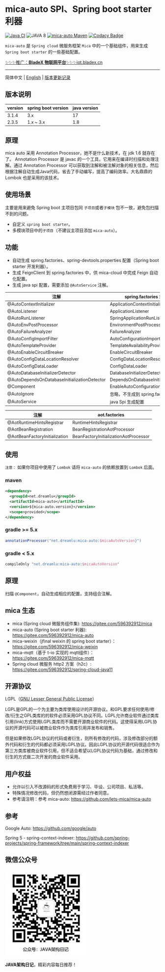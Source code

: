 # mica-auto SPI、Spring boot starter 利器
[![Java CI](https://github.com/lets-mica/mica-auto/workflows/Java%20CI/badge.svg)](https://github.com/lets-mica/mica-auto/actions)
![JAVA 8](https://img.shields.io/badge/JDK-1.8+-brightgreen.svg)
[![mica-auto Maven](https://img.shields.io/maven-central/v/net.dreamlu/mica-auto.svg?style=flat-square)](https://central.sonatype.com/artifact/net.dreamlu/mica-auto/versions)
[![Codacy Badge](https://app.codacy.com/project/badge/Grade/681f9f08bc3d4b799f843eb2ff8be287)](https://www.codacy.com/gh/lets-mica/mica-auto/dashboard?utm_source=github.com&amp;utm_medium=referral&amp;utm_content=lets-mica/mica-auto&amp;utm_campaign=Badge_Grade)

`mica-auto` 是 `Spring cloud` 微服务框架 `Mica` 中的一个基础组件，用来生成 `Spring boot starter` 的一些基础配置。 

[✨✨✨推广：**BladeX 物联网平台**✨✨✨iot.bladex.cn](https://iot.bladex.cn?from=mica-mqtt)

------

简体中文 | [English](README_EN.md) | [版本更新记录](CHANGELOG.md)

## 版本说明
| version | spring boot version | java version |
|---------|---------------------|--------------|
| 3.1.4   | 3.x                 | 17           |
| 2.3.5   | 1.x ~ 3.x           | 1.8          |

## 原理

mica auto 采用 Annotation Processor，她不是什么新技术，在 jdk 1.6 就存在了。 Annotation Processor 是 javac 的一个工具，它用来在编译时扫描和处理注解。通过 Annotation Processor 可以获取到注解和被注解对象的相关信息，然后根据注解自动生成Java代码，省去了手动编写，提高了编码效率。大名鼎鼎的 Lombok 也是采用的该技术。

## 使用场景
主要是用来避免 Spring boot 主项目包同 `子项目`或者`子模块` 包不一致，避免包扫描不到的问题。 

- 自定义 `spring boot starter`。
- 多模块项目中的`子项目`（不建议主项目添加 `mica-auto`）。

## 功能
- 自动生成 spring.factories、spring-devtools.properties 配置（Spring boot starter 开发利器）。
- 生成 FeignClient 到 spring.factories 中，供 mica-cloud 中完成 Feign 自动化配置。
- 生成 java spi 配置，需要添加 `@AutoService` 注解。

| 注解                            | spring.factories 或 Spi key     |
| ------------------------------- | ------------------------------- |
| @AutoContextInitializer         | ApplicationContextInitializer   |
| @AutoListener                   | ApplicationListener             |
| @AutoRunListener                | SpringApplicationRunListener    |
| @AutoEnvPostProcessor           | EnvironmentPostProcessor        |
| @AutoFailureAnalyzer            | FailureAnalyzer                 |
| @AutoConfigImportFilter         | AutoConfigurationImportFilter   |
| @AutoTemplateProvider           | TemplateAvailabilityProvider    |
| @AutoEnableCircuitBreaker       | EnableCircuitBreaker            |
| @AutoConfigDataLocationResolver | ConfigDataLocationResolver      |
| @AutoConfigDataLoader           | ConfigDataLoader                |
| @AutoDatabaseInitializerDetector | DatabaseInitializerDetector         |
| @AutoDependsOnDatabaseInitializationDetector | DependsOnDatabaseInitializationDetector         |
| @Component                      | EnableAutoConfiguration         |
| @AutoIgnore                     | 忽略，不生成到 spring.factories |
| @AutoService                    | java Spi 生成配置               |

| 注解                            | aot.factories                     |
| ------------------------------- | ------------------------------- |
| @AotRuntimeHintsRegistrar      | RuntimeHintsRegistrar                |
| @AotBeanRegistration           | BeanRegistrationAotProcessor                |
| @AotBeanFactoryInitialization  | BeanFactoryInitializationAotProcessor                |

## 使用
`注意：` 如果你项目中使用了 `Lombok` 请将 `mica-auto` 的依赖放置到 `Lombok` 后面。

### maven
```xml
<dependency>
  <groupId>net.dreamlu</groupId>
  <artifactId>mica-auto</artifactId>
  <version>${mica-auto.version}</version>
  <scope>provided</scope>
</dependency>
```

### gradle >= 5.x
```groovy
annotationProcessor("net.dreamlu:mica-auto:$micaAutoVersion}")
```

### gradle < 5.x
```groovy
compileOnly "net.dreamlu:mica-auto:$micaAutoVersion"
```

## 原理
扫描 `@Component`，自动生成相应的配置，支持组合注解。

## mica 生态

- mica (Spring cloud 微服务组件集): https://gitee.com/596392912/mica
- mica-auto (Spring boot starter 利器): https://gitee.com/596392912/mica-auto
- mica-weixin（jfinal weixin 的 spring boot starter）：https://gitee.com/596392912/mica-weixin
- mica-mqtt（基于 t-io 实现的 mqtt组件）：https://gitee.com/596392912/mica-mqtt
- Spring cloud 微服务 http2 方案（h2c）: https://gitee.com/596392912/spring-cloud-java11

## 开源协议
LGPL（[GNU Lesser General Public License](http://www.gnu.org/licenses/lgpl.html)）

LGPL是GPL的一个为主要为类库使用设计的开源协议。和GPL要求任何使用/修改/衍生之GPL类库的的软件必须采用GPL协议不同。LGPL允许商业软件通过类库引用(link)方式使用LGPL类库而不需要开源商业软件的代码。这使得采用LGPL协议的开源代码可以被商业软件作为类库引用并发布和销售。

但是如果修改LGPL协议的代码或者衍生，则所有修改的代码，涉及修改部分的额外代码和衍生的代码都必须采用LGPL协议。因此LGPL协议的开源代码很适合作为第三方类库被商业软件引用，但不适合希望以LGPL协议代码为基础，通过修改和衍生的方式做二次开发的商业软件采用。

## 用户权益
* 允许以引入不改源码的形式免费用于学习、毕设、公司项目、私活等。
* 特殊情况修改代码，但仍然想闭源需经过作者同意。
* 参考请注明：参考 mica-auto: https://github.com/lets-mica/mica-auto

## 参考
Google Auto: https://github.com/google/auto

Spring 5 - spring-context-indexer: https://github.com/spring-projects/spring-framework/tree/main/spring-context-indexer

## 微信公众号

![如梦技术](docs/dreamlu-weixin.jpg)

**JAVA架构日记**，精彩内容每日推荐！